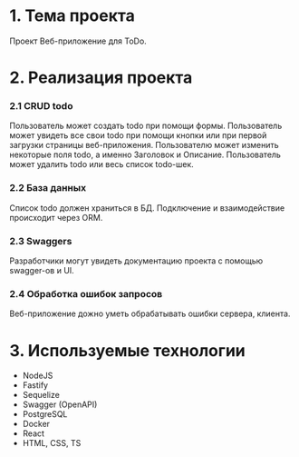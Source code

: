 # 1. Тема проекта
Проект Веб-приложение для ToDo.

# 2. Реализация проекта
### 2.1 CRUD todo

Пользователь может создать todo при помощи формы.
Пользователь может увидеть все свои todo при помощи кнопки или при первой загрузки страницы веб-приложения.
Пользователю может изменить некоторые поля todo, а именно Заголовок и Описание.
Пользователь может удалить todo или весь список todo-шек.

### 2.2 База данных

Список todo должен храниться в БД. Подключение и взаимодействие происходит через ORM.

### 2.3 Swaggers

Разработчики могут увидеть документацию проекта с помощью swagger-ов и UI.

### 2.4 Обработка ошибок запросов

Веб-приложение дожно уметь обрабатывать ошибки сервера, клиента.

# 3. Используемые технологии
-	NodeJS
-	Fastify
-	Sequelize
- Swagger (OpenAPI)
-	PostgreSQL
- Docker
- React
-	HTML, CSS, TS
